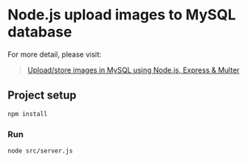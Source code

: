 # Node.js upload images to MySQL database

For more detail, please visit:
> [Upload/store images in MySQL using Node.js, Express & Multer](https://bezkoder.com/node-js-upload-image-mysql/)

## Project setup
```
npm install
```

### Run
```
node src/server.js
```
